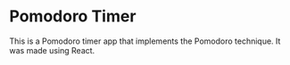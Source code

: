 # Pomodoro Timer

This is a Pomodoro timer app that implements the Pomodoro technique. It was made using React.

